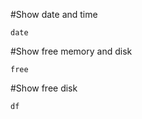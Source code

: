 #Show date and time
```
date
```

#Show free memory and disk
```
free
```

#Show free disk
```
df
```



